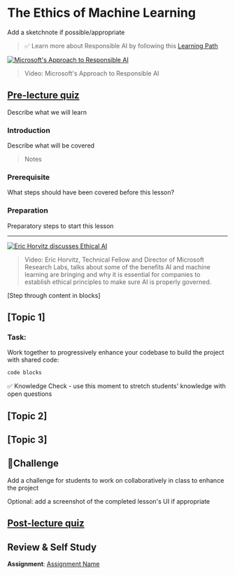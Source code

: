 # The Ethics of Machine Learning

Add a sketchnote if possible/appropriate

> ✅ Learn more about Responsible AI by following this [Learning Path](https://docs.microsoft.com/en-us/learn/modules/responsible-ai-principles/?WT.mc_id=academic-15963-cxa)

[![Microsoft's Approach to Responsible AI](https://img.youtube.com/vi/dnC8-uUZXSc/0.jpg)](https://youtu.be/dnC8-uUZXSc "Microsoft's Approach to Responsible AI")
> Video: Microsoft's Approach to Responsible AI

## [Pre-lecture quiz](link-to-quiz-app)

Describe what we will learn

### Introduction

Describe what will be covered

> Notes

### Prerequisite

What steps should have been covered before this lesson?

### Preparation

Preparatory steps to start this lesson

---

[![Eric Horvitz discusses Ethical AI](https://img.youtube.com/vi/tL7t2O5Iu8E/0.jpg)](https://youtu.be/tL7t2O5Iu8E "Eric Horvitz, Technical Fellow and Director of Microsoft Research Labs, talks about some of the benefits AI and machine learning are bringing and why it is essential for companies to establish ethical principles to make sure AI is properly governed.")
> Video: Eric Horvitz, Technical Fellow and Director of Microsoft Research Labs, talks about some of the benefits AI and machine learning are bringing and why it is essential for companies to establish ethical principles to make sure AI is properly governed.

[Step through content in blocks]

## [Topic 1]

### Task:

Work together to progressively enhance your codebase to build the project with shared code:

```html
code blocks
```

✅ Knowledge Check - use this moment to stretch students' knowledge with open questions

## [Topic 2]

## [Topic 3]

## 🚀Challenge

Add a challenge for students to work on collaboratively in class to enhance the project

Optional: add a screenshot of the completed lesson's UI if appropriate

## [Post-lecture quiz](link-to-quiz-app)

## Review & Self Study

**Assignment**: [Assignment Name](assignment.md)
